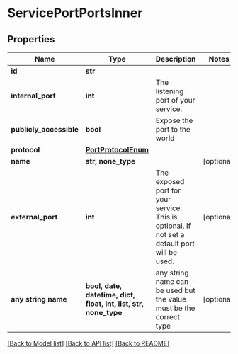 # ServicePortPortsInner


## Properties
Name | Type | Description | Notes
------------ | ------------- | ------------- | -------------
**id** | **str** |  | 
**internal_port** | **int** | The listening port of your service. | 
**publicly_accessible** | **bool** | Expose the port to the world | 
**protocol** | [**PortProtocolEnum**](PortProtocolEnum.md) |  | 
**name** | **str, none_type** |  | [optional] 
**external_port** | **int** | The exposed port for your service. This is optional. If not set a default port will be used. | [optional] 
**any string name** | **bool, date, datetime, dict, float, int, list, str, none_type** | any string name can be used but the value must be the correct type | [optional]

[[Back to Model list]](../README.md#documentation-for-models) [[Back to API list]](../README.md#documentation-for-api-endpoints) [[Back to README]](../README.md)


